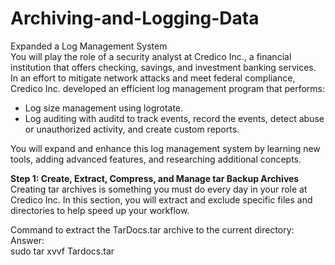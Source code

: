 # Archiving-and-Logging-Data
Expanded a Log Management System  
You will play the role of a security analyst at Credico Inc., a financial institution that offers checking, savings, and investment banking services.  
In an effort to mitigate network attacks and meet federal compliance, Credico Inc. developed an efficient log management program that performs:  
* Log size management using logrotate.  
* Log auditing with auditd to track events, record the events, detect abuse or unauthorized activity, and create custom reports. 

You will expand and enhance this log management system by learning new tools, adding advanced features, and researching additional concepts.  

**Step 1: Create, Extract, Compress, and Manage tar Backup Archives**  
Creating tar archives is something you must do every day in your role at Credico Inc. In this section, you will extract and exclude specific files and directories to help speed up your workflow.  

Command to extract the TarDocs.tar archive to the current directory:  
Answer:  
sudo tar xvvf Tardocs.tar

